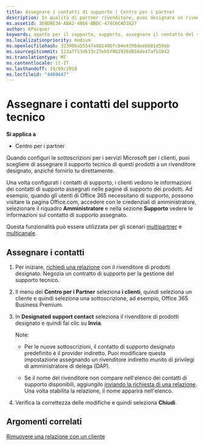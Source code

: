 ```yaml
---
title: Assegnare i contatti di supporto | Centro per i partner
description: In qualità di partner rivenditore, puoi designare un rivenditore come contatto di supporto.
ms.assetid: 369DBE34-ABA2-40E6-BBDC-474C0CAD3A27
author: KPacquer
keywords: agente per il supporto, supporto, assegnare il contatto del supporto tecnico, contatto del supporto tecnico designato
ms.localizationpriority: medium
ms.openlocfilehash: 323906a5554fa081496fc94e4396dee8681d59eb
ms.sourcegitcommit: 123a7f53d633c27eb5f982926d856de47afb1042
ms.translationtype: MT
ms.contentlocale: it-IT
ms.lasthandoff: 10/09/2018
ms.locfileid: "4489447"
---
```

# <a name="assign-support-contacts"></a>Assegnare i contatti del supporto tecnico

**Si applica a**

-  Centro per i partner

Quando configuri le sottoscrizioni per i servizi Microsoft per i clienti, puoi scegliere di assegnare il supporto tecnico di questi prodotti a un rivenditore designato, anziché fornirlo tu direttamente.

Una volta configurati i contatti di supporto, i clienti vedono le informazioni dei contatti di supporto assegnati nelle pagine di supporto dei prodotti. Ad esempio, quando gli utenti di Office 365 necessitano di supporto, possono visitare la pagina Office.com, accedere con le credenziali di amministratore, selezionare il riquadro **Amministratore** e nella sezione **Supporto** vedere le informazioni sul contatto di supporto assegnato.

Questa funzionalità può essere utilizzata per gli scenari [multipartner](multipartner.md) e [multicanale](multichannel.md). 

<a href="" id="assigncontacts"></a>
## <a name="assign-contacts"></a>Assegnare i contatti

1.  Per iniziare, [richiedi una relazione](request-a-relationship-with-a-customer.md) con il rivenditore di prodotti designato. Negozia un contratto di supporto per la gestione del supporto tecnico.

2.  Il menu del **Centro per i Partner** seleziona **i clienti**, quindi seleziona un cliente e quindi seleziona una sottoscrizione, ad esempio, Office 365 Business Premium.

3.  In **Designated support contact** seleziona il rivenditore di prodotti designato e quindi fai clic su **Invia**. 

    Note: 
    
    *  Per le nuove sottoscrizioni, il contatto di supporto designato predefinito è il provider indiretto. Puoi modificare questa impostazione assegnando un rivenditore indiretto munito di privilegi di amministratore di delega (DAP).
    
    *  Se il nome del rivenditore non compare nell'elenco dei contatti di supporto disponibili, aggiungilo [inviando la richiesta di una relazione](request-a-relationship-with-a-customer.md). Una volta stabilita la relazione, il nome apparirà nell'elenco.  

4.  Verifica la correttezza delle modifiche e quindi seleziona **Chiudi**.

## <a name="related-topics"></a>Argomenti correlati

[Rimuovere una relazione con un cliente](remove-a-relationship.md)